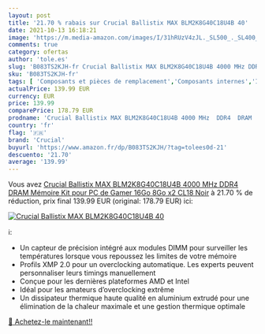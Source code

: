 ```yaml
---
layout: post
title: '21.70 % rabais sur Crucial Ballistix MAX BLM2K8G40C18U4B 40'
date: 2021-10-13 16:18:21
image: 'https://m.media-amazon.com/images/I/31hRUzV4zJL._SL500_._SL400_.jpg'
comments: true
category: ofertas
author: 'tole.es'
slug: 'B083TS2KJH-fr Crucial Ballistix MAX BLM2K8G40C18U4B 4000 MHz DDR4 DRAM...'
sku: 'B083TS2KJH-fr'
tags: [ 'Composants et pièces de remplacement','Composants internes','Informatique','Mémoire RAM','crucial', ]
actualPrice: 139.99 EUR
currency: EUR
price: 139.99
comparePrice: 178.79 EUR
prodname: 'Crucial Ballistix MAX BLM2K8G40C18U4B 4000 MHz  DDR4  DRAM  Mémoire Kit pour PC de Gamer  16Go  8Go x2   CL18  Noir'
country: 'fr'
flag: '🇫🇷'
brand: 'Crucial'
buyurl: 'https://www.amazon.fr/dp/B083TS2KJH/?tag=tolees0d-21'
descuento: '21.70'
average: '139.99'
---
```


Vous avez [Crucial Ballistix MAX BLM2K8G40C18U4B 4000 MHz  DDR4  DRAM  Mémoire Kit pour PC de Gamer  16Go  8Go x2   CL18  Noir](https://www.amazon.fr/dp/B083TS2KJH/?tag=tolees0d-21)  à  21.70 % de réduction, prix final  139.99 EUR (original: 178.79 EUR) ici:

[![Crucial Ballistix MAX BLM2K8G40C18U4B 40](https://m.media-amazon.com/images/I/31hRUzV4zJL._SL500_._SL400_.jpg)](https://www.amazon.fr/dp/B083TS2KJH/?tag=tolees0d-21)

ℹ️:

- Un capteur de précision intégré aux modules DIMM pour surveiller les températures lorsque vous repoussez les limites de votre mémoire
- Profils XMP 2.0 pour un overclocking automatique. Les experts peuvent personnaliser leurs timings manuellement
- Conçue pour les dernières plateformes AMD et Intel
- Idéal pour les amateurs d’overclocking extrême
- Un dissipateur thermique haute qualité en aluminium extrudé pour une élimination de la chaleur maximale et une gestion thermique optimale

[🛒 Achetez-le maintenant!!](https://www.amazon.fr/dp/B083TS2KJH/?tag=tolees0d-21)
